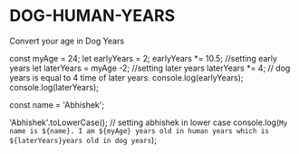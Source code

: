 # DOG-HUMAN-YEARS
Convert your age in Dog Years

const myAge = 24;
let earlyYears = 2;
earlyYears *= 10.5;
//setting early years 
let laterYears = myAge -2;
//setting later years 
laterYears *= 4;
// dog years is equal to 4 time of later years.
console.log(earlyYears);
console.log(laterYears);

const name = 'Abhishek';

'Abhishek'.toLowerCase();
// setting abhishek in lower case 
console.log(`My name is ${name}. I am ${myAge} years old in human years which is ${laterYears}years old in dog years`);
